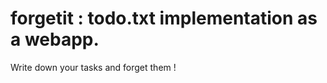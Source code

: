forgetit : todo.txt implementation as a webapp.
==========

Write down your tasks and forget them !
